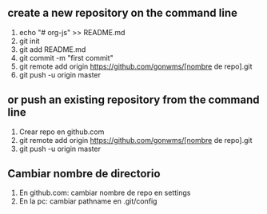 ## create a new repository on the command line
1. echo "# org-js" >> README.md
2. git init
3. git add README.md
4. git commit -m "first commit"
5. git remote add origin https://github.com/gonwms/[nombre de repo].git
6. git push -u origin master

## or push an existing repository from the command line
1. Crear repo en github.com
2. git remote add origin https://github.com/gonwms/[nombre de repo].git
3. git push -u origin master

## Cambiar nombre de directorio

1. En github.com: cambiar nombre de repo en settings
2. En la pc: cambiar pathname en .git/config